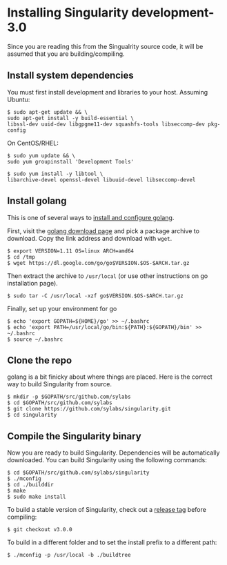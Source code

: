 # Installing Singularity development-3.0

Since you are reading this from the Singualrity source code, it will be assumed
that you are building/compiling.

## Install system dependencies
You must first install development and libraries to your host.
Assuming Ubuntu:

```
$ sudo apt-get update && \
sudo apt-get install -y build-essential \
libssl-dev uuid-dev libgpgme11-dev squashfs-tools libseccomp-dev pkg-config
```

On CentOS/RHEL:

```
$ sudo yum update && \
sudo yum groupinstall 'Development Tools'

$ sudo yum install -y libtool \
libarchive-devel openssl-devel libuuid-devel libseccomp-devel
```

## Install golang

This is one of several ways to [install and configure golang](https://golang.org/doc/install).

First, visit the [golang download page](https://golang.org/dl/) and pick a
package archive to download.  Copy the link address and download with `wget`.

```
$ export VERSION=1.11 OS=linux ARCH=amd64
$ cd /tmp
$ wget https://dl.google.com/go/go$VERSION.$OS-$ARCH.tar.gz
```

Then extract the archive to `/usr/local` (or use other instructions on go
installation page).

```
$ sudo tar -C /usr/local -xzf go$VERSION.$OS-$ARCH.tar.gz
```

Finally, set up your environment for go

```
$ echo 'export GOPATH=${HOME}/go' >> ~/.bashrc
$ echo 'export PATH=/usr/local/go/bin:${PATH}:${GOPATH}/bin' >> ~/.bashrc
$ source ~/.bashrc
```

## Clone the repo
golang is a bit finicky about where things are placed. Here is the correct way
to build Singularity from source.

```
$ mkdir -p $GOPATH/src/github.com/sylabs
$ cd $GOPATH/src/github.com/sylabs
$ git clone https://github.com/sylabs/singularity.git
$ cd singularity
```

## Compile the Singularity binary
Now you are ready to build Singularity. Dependencies will be automatically
downloaded. You can build Singularity using the following commands:

```
$ cd $GOPATH/src/github.com/sylabs/singularity
$ ./mconfig
$ cd ./builddir
$ make
$ sudo make install
```

To build a stable version of Singularity, check out a [release tag](https://github.com/sylabs/singularity/tags) before compiling:

```
$ git checkout v3.0.0
```

To build in a different folder and to set the install prefix to a different path:

```
$ ./mconfig -p /usr/local -b ./buildtree
```
